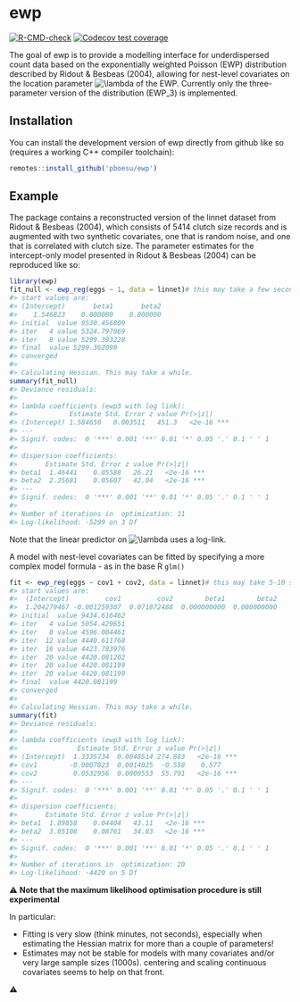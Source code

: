 
<!-- README.md is generated from README.Rmd. Please edit that file -->

# ewp

<!-- badges: start -->

[![R-CMD-check](https://github.com/pboesu/ewp/workflows/R-CMD-check/badge.svg)](https://github.com/pboesu/ewp/actions)
[![Codecov test
coverage](https://codecov.io/gh/pboesu/ewp/branch/main/graph/badge.svg)](https://app.codecov.io/gh/pboesu/ewp?branch=main)
<!-- badges: end -->

The goal of ewp is to provide a modelling interface for underdispersed
count data based on the exponentially weighted Poisson (EWP)
distribution described by Ridout & Besbeas (2004), allowing for
nest-level covariates on the location parameter
![\\lambda](https://latex.codecogs.com/png.image?%5Cdpi%7B110%7D&space;%5Cbg_white&space;%5Clambda "\lambda")
of the EWP. Currently only the three-parameter version of the
distribution (EWP_3) is implemented.

## Installation

You can install the development version of ewp directly from github like
so (requires a working C++ compiler toolchain):

``` r
remotes::install_github('pboesu/ewp')
```

## Example

The package contains a reconstructed version of the linnet dataset from
Ridout & Besbeas (2004), which consists of 5414 clutch size records and
is augmented with two synthetic covariates, one that is random noise,
and one that is correlated with clutch size. The parameter estimates for
the intercept-only model presented in Ridout & Besbeas (2004) can be
reproduced like so:

``` r
library(ewp)
fit_null <- ewp_reg(eggs ~ 1, data = linnet)# this may take a few seconds
#> start values are: 
#> (Intercept)       beta1       beta2 
#>    1.546823    0.000000    0.000000 
#> initial  value 9530.456809 
#> iter   4 value 5324.797069
#> iter   8 value 5299.393228
#> final  value 5299.362098 
#> converged
#> 
#> Calculating Hessian. This may take a while.
summary(fit_null)
#> Deviance residuals:
#> 
#> lambda coefficients (ewp3 with log link):
#>             Estimate Std. Error z value Pr(>|z|)    
#> (Intercept) 1.584650   0.003511   451.3   <2e-16 ***
#> ---
#> Signif. codes:  0 '***' 0.001 '**' 0.01 '*' 0.05 '.' 0.1 ' ' 1
#> 
#> dispersion coefficients:
#>       Estimate Std. Error z value Pr(>|z|)    
#> beta1  1.46441    0.05588   26.21   <2e-16 ***
#> beta2  2.35681    0.05607   42.04   <2e-16 ***
#> ---
#> Signif. codes:  0 '***' 0.001 '**' 0.01 '*' 0.05 '.' 0.1 ' ' 1
#> 
#> Number of iterations in  optimization: 11 
#> Log-likelihood: -5299 on 3 Df
```

Note that the linear predictor on
![\\lambda](https://latex.codecogs.com/png.image?%5Cdpi%7B110%7D&space;%5Cbg_white&space;%5Clambda "\lambda")
uses a log-link.

A model with nest-level covariates can be fitted by specifying a more
complex model formula - as in the base R `glm()`

``` r
fit <- ewp_reg(eggs ~ cov1 + cov2, data = linnet)# this may take 5-10 seconds
#> start values are: 
#>  (Intercept)         cov1         cov2        beta1        beta2 
#>  1.204279467 -0.001259307  0.071872488  0.000000000  0.000000000 
#> initial  value 9434.616462 
#> iter   4 value 5054.429651
#> iter   8 value 4596.004461
#> iter  12 value 4440.611768
#> iter  16 value 4423.783976
#> iter  20 value 4420.081202
#> iter  20 value 4420.081199
#> iter  20 value 4420.081199
#> final  value 4420.081199 
#> converged
#> 
#> Calculating Hessian. This may take a while.
summary(fit)
#> Deviance residuals:
#> 
#> lambda coefficients (ewp3 with log link):
#>               Estimate Std. Error z value Pr(>|z|)    
#> (Intercept)  1.3335734  0.0048514 274.883   <2e-16 ***
#> cov1        -0.0007823  0.0014025  -0.558    0.577    
#> cov2         0.0532956  0.0009553  55.791   <2e-16 ***
#> ---
#> Signif. codes:  0 '***' 0.001 '**' 0.01 '*' 0.05 '.' 0.1 ' ' 1
#> 
#> dispersion coefficients:
#>       Estimate Std. Error z value Pr(>|z|)    
#> beta1  1.89858    0.04404   43.11   <2e-16 ***
#> beta2  3.05108    0.08761   34.83   <2e-16 ***
#> ---
#> Signif. codes:  0 '***' 0.001 '**' 0.01 '*' 0.05 '.' 0.1 ' ' 1
#> 
#> Number of iterations in  optimization: 20 
#> Log-likelihood: -4420 on 5 Df
```

:warning: **Note that the maximum likelihood optimisation procedure is
still experimental**

In particular:

-   Fitting is very slow (think minutes, not seconds), especially when
    estimating the Hessian matrix for more than a couple of parameters!
-   Estimates may not be stable for models with many covariates and/or
    very large sample sizes (1000s). centering and scaling continuous
    covariates seems to help on that front.

:warning:
